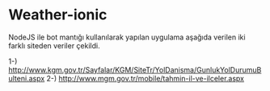 # Weather-ionic

NodeJS ile bot mantığı kullanılarak yapılan uygulama aşağıda verilen iki farklı siteden veriler çekildi.

1-) http://www.kgm.gov.tr/Sayfalar/KGM/SiteTr/YolDanisma/GunlukYolDurumuBulteni.aspx
2-) http://www.mgm.gov.tr/mobile/tahmin-il-ve-ilceler.aspx



